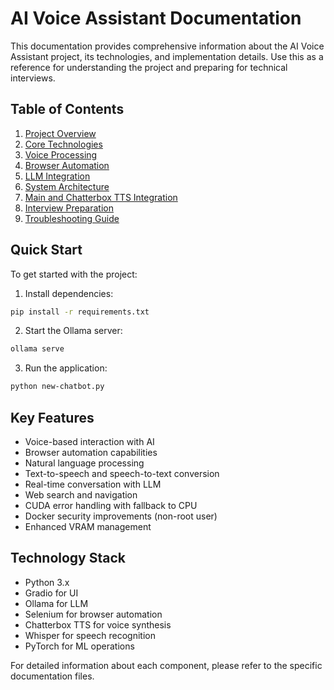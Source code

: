 # AI Voice Assistant Documentation

This documentation provides comprehensive information about the AI Voice Assistant project, its technologies, and implementation details. Use this as a reference for understanding the project and preparing for technical interviews.

## Table of Contents

1. [Project Overview](project-overview.md)
2. [Core Technologies](core-technologies.md)
3. [Voice Processing](voice-processing.md)
4. [Browser Automation](browser-automation.md)
5. [LLM Integration](llm-integration.md)
6. [System Architecture](system-architecture.md)
7. [Main and Chatterbox TTS Integration](main-chatterbox-integration.md)
8. [Interview Preparation](interview-prep.md)
9. [Troubleshooting Guide](troubleshooting.md)

## Quick Start

To get started with the project:

1. Install dependencies:
```bash
pip install -r requirements.txt
```

2. Start the Ollama server:
```bash
ollama serve
```

3. Run the application:
```bash
python new-chatbot.py
```

## Key Features

- Voice-based interaction with AI
- Browser automation capabilities
- Natural language processing
- Text-to-speech and speech-to-text conversion
- Real-time conversation with LLM
- Web search and navigation
- CUDA error handling with fallback to CPU
- Docker security improvements (non-root user)
- Enhanced VRAM management

## Technology Stack

- Python 3.x
- Gradio for UI
- Ollama for LLM
- Selenium for browser automation
- Chatterbox TTS for voice synthesis
- Whisper for speech recognition
- PyTorch for ML operations

For detailed information about each component, please refer to the specific documentation files.
